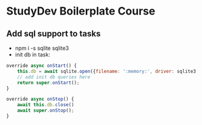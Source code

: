 # StudyDev Boilerplate Course

## Add sql support to tasks
* npm i -s sqlite sqlite3
* init db in task:
```javascript
override async onStart() {
    this.db = await sqlite.open({filename: ':memory:', driver: sqlite3.Database})
    // add init db queries here
    return super.onStart();
}

override async onStop() {
    await this.db.close()
    await super.onStop();
}
```